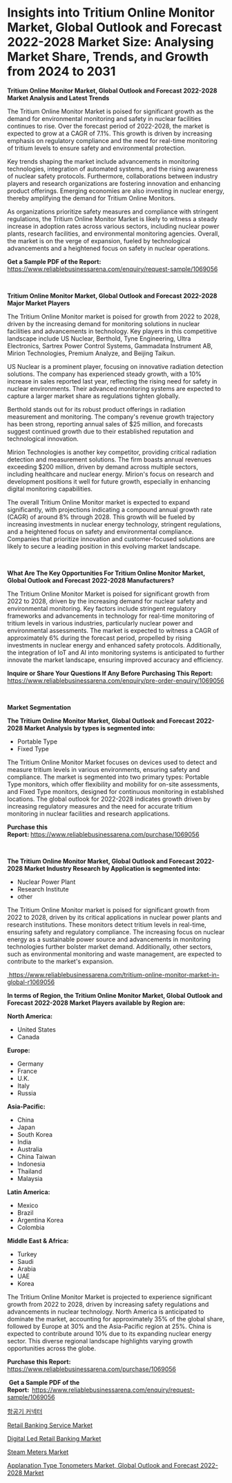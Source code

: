 <p><h1>Insights into Tritium Online Monitor Market, Global Outlook and Forecast 2022-2028 Market Size: Analysing Market Share, Trends, and Growth from 2024 to 2031</h1></p><p><strong>Tritium Online Monitor Market, Global Outlook and Forecast 2022-2028 Market Analysis and Latest Trends</strong></p>
<p><p>The Tritium Online Monitor Market is poised for significant growth as the demand for environmental monitoring and safety in nuclear facilities continues to rise. Over the forecast period of 2022-2028, the market is expected to grow at a CAGR of 7.1%. This growth is driven by increasing emphasis on regulatory compliance and the need for real-time monitoring of tritium levels to ensure safety and environmental protection.</p><p>Key trends shaping the market include advancements in monitoring technologies, integration of automated systems, and the rising awareness of nuclear safety protocols. Furthermore, collaborations between industry players and research organizations are fostering innovation and enhancing product offerings. Emerging economies are also investing in nuclear energy, thereby amplifying the demand for Tritium Online Monitors.</p><p>As organizations prioritize safety measures and compliance with stringent regulations, the Tritium Online Monitor Market is likely to witness a steady increase in adoption rates across various sectors, including nuclear power plants, research facilities, and environmental monitoring agencies. Overall, the market is on the verge of expansion, fueled by technological advancements and a heightened focus on safety in nuclear operations.</p></p>
<p><strong>Get a Sample PDF of the Report:&nbsp;</strong> <a href="https://www.reliablebusinessarena.com/enquiry/request-sample/1069056?utm_campaign=1841&utm_medium=2&utm_source=Github&utm_content=ia&utm_term=04122024&utm_id=tritium-online-monitor-market-global-outlook-and-forecast-2022-2028">https://www.reliablebusinessarena.com/enquiry/request-sample/1069056</a></p>
<p>&nbsp;</p>
<p><strong>Tritium Online Monitor Market, Global Outlook and Forecast 2022-2028 Major Market Players</strong></p>
<p><p>The Tritium Online Monitor market is poised for growth from 2022 to 2028, driven by the increasing demand for monitoring solutions in nuclear facilities and advancements in technology. Key players in this competitive landscape include US Nuclear, Berthold, Tyne Engineering, Ultra Electronics, Sartrex Power Control Systems, Gammadata Instrument AB, Mirion Technologies, Premium Analyze, and Beijing Taikun.</p><p>US Nuclear is a prominent player, focusing on innovative radiation detection solutions. The company has experienced steady growth, with a 10% increase in sales reported last year, reflecting the rising need for safety in nuclear environments. Their advanced monitoring systems are expected to capture a larger market share as regulations tighten globally.</p><p>Berthold stands out for its robust product offerings in radiation measurement and monitoring. The company's revenue growth trajectory has been strong, reporting annual sales of $25 million, and forecasts suggest continued growth due to their established reputation and technological innovation.</p><p>Mirion Technologies is another key competitor, providing critical radiation detection and measurement solutions. The firm boasts annual revenues exceeding $200 million, driven by demand across multiple sectors, including healthcare and nuclear energy. Mirion's focus on research and development positions it well for future growth, especially in enhancing digital monitoring capabilities.</p><p>The overall Tritium Online Monitor market is expected to expand significantly, with projections indicating a compound annual growth rate (CAGR) of around 8% through 2028. This growth will be fueled by increasing investments in nuclear energy technology, stringent regulations, and a heightened focus on safety and environmental compliance. Companies that prioritize innovation and customer-focused solutions are likely to secure a leading position in this evolving market landscape.</p></p>
<p>&nbsp;</p>
<p><strong>What Are The Key Opportunities For Tritium Online Monitor Market, Global Outlook and Forecast 2022-2028 Manufacturers?</strong></p>
<p><p>The Tritium Online Monitor Market is poised for significant growth from 2022 to 2028, driven by the increasing demand for nuclear safety and environmental monitoring. Key factors include stringent regulatory frameworks and advancements in technology for real-time monitoring of tritium levels in various industries, particularly nuclear power and environmental assessments. The market is expected to witness a CAGR of approximately 6% during the forecast period, propelled by rising investments in nuclear energy and enhanced safety protocols. Additionally, the integration of IoT and AI into monitoring systems is anticipated to further innovate the market landscape, ensuring improved accuracy and efficiency.</p></p>
<p><strong>Inquire or Share Your Questions If Any Before Purchasing This Report:</strong> <a href="https://www.reliablebusinessarena.com/enquiry/pre-order-enquiry/1069056?utm_campaign=1841&utm_medium=2&utm_source=Github&utm_content=ia&utm_term=04122024&utm_id=tritium-online-monitor-market-global-outlook-and-forecast-2022-2028">https://www.reliablebusinessarena.com/enquiry/pre-order-enquiry/1069056</a></p>
<p>&nbsp;</p>
<p><strong>Market Segmentation</strong></p>
<p><strong>The Tritium Online Monitor Market, Global Outlook and Forecast 2022-2028 Market Analysis by types is segmented into:</strong></p>
<p><ul><li>Portable Type</li><li>Fixed Type</li></ul></p>
<p><p>The Tritium Online Monitor Market focuses on devices used to detect and measure tritium levels in various environments, ensuring safety and compliance. The market is segmented into two primary types: Portable Type monitors, which offer flexibility and mobility for on-site assessments, and Fixed Type monitors, designed for continuous monitoring in established locations. The global outlook for 2022-2028 indicates growth driven by increasing regulatory measures and the need for accurate tritium monitoring in nuclear facilities and research applications.</p></p>
<p><strong>Purchase this Report:&nbsp;</strong><a href="https://www.reliablebusinessarena.com/purchase/1069056?utm_campaign=1841&utm_medium=2&utm_source=Github&utm_content=ia&utm_term=04122024&utm_id=tritium-online-monitor-market-global-outlook-and-forecast-2022-2028">https://www.reliablebusinessarena.com/purchase/1069056</a></p>
<p>&nbsp;</p>
<p><strong>The Tritium Online Monitor Market, Global Outlook and Forecast 2022-2028 Market Industry Research by Application is segmented into:</strong></p>
<p><ul><li>Nuclear Power Plant</li><li>Research Institute</li><li>other</li></ul></p>
<p><p>The Tritium Online Monitor market is poised for significant growth from 2022 to 2028, driven by its critical applications in nuclear power plants and research institutions. These monitors detect tritium levels in real-time, ensuring safety and regulatory compliance. The increasing focus on nuclear energy as a sustainable power source and advancements in monitoring technologies further bolster market demand. Additionally, other sectors, such as environmental monitoring and waste management, are expected to contribute to the market's expansion.</p></p>
<p><a href="https://www.reliablebusinessarena.com/tritium-online-monitor-market-in-global-r1069056?utm_campaign=1841&utm_medium=2&utm_source=Github&utm_content=ia&utm_term=04122024&utm_id=tritium-online-monitor-market-global-outlook-and-forecast-2022-2028">&nbsp;https://www.reliablebusinessarena.com/tritium-online-monitor-market-in-global-r1069056</a></p>
<p><strong>In terms of Region, the Tritium Online Monitor Market, Global Outlook and Forecast 2022-2028 Market Players available by Region are:</strong></p>
<p>
    <p> <strong> North America: </strong>
        <ul>
            <li>United States</li>
            <li>Canada</li>
        </ul>
        </p> 
    <p> <strong> Europe: </strong>
        <ul>
            <li>Germany</li>
            <li>France</li>
            <li>U.K.</li>
            <li>Italy</li>
            <li>Russia</li>
        </ul>
        </p> 
    <p> <strong> Asia-Pacific: </strong>
        <ul>
            <li>China</li>
            <li>Japan</li>
            <li>South Korea</li>
            <li>India</li>
            <li>Australia</li>
            <li>China Taiwan</li>
            <li>Indonesia</li>
            <li>Thailand</li>
            <li>Malaysia</li>
        </ul>
        </p> 
    <p> <strong> Latin America: </strong>
        <ul>
            <li>Mexico</li>
            <li>Brazil</li>
            <li>Argentina Korea</li>
            <li>Colombia</li>
        </ul>
        </p> 
    <p> <strong> Middle East & Africa: </strong>
        <ul>
            <li>Turkey</li>
            <li>Saudi</li>
            <li>Arabia</li>
            <li>UAE</li>
            <li>Korea</li>
        </ul>
    </p>
    </p>
<p><p>The Tritium Online Monitor Market is projected to experience significant growth from 2022 to 2028, driven by increasing safety regulations and advancements in nuclear technology. North America is anticipated to dominate the market, accounting for approximately 35% of the global share, followed by Europe at 30% and the Asia-Pacific region at 25%. China is expected to contribute around 10% due to its expanding nuclear energy sector. This diverse regional landscape highlights varying growth opportunities across the globe.</p></p>
<p><strong>Purchase this Report: </strong><a href="https://www.reliablebusinessarena.com/purchase/1069056?utm_campaign=1841&utm_medium=2&utm_source=Github&utm_content=ia&utm_term=04122024&utm_id=tritium-online-monitor-market-global-outlook-and-forecast-2022-2028">https://www.reliablebusinessarena.com/purchase/1069056</a></p>
<p>&nbsp;<strong>Get a Sample PDF of the Report:&nbsp;&nbsp;</strong><a href="https://www.reliablebusinessarena.com/enquiry/request-sample/1069056?utm_campaign=1841&utm_medium=2&utm_source=Github&utm_content=ia&utm_term=04122024&utm_id=tritium-online-monitor-market-global-outlook-and-forecast-2022-2028">https://www.reliablebusinessarena.com/enquiry/request-sample/1069056</a></p>
<p><strong></strong></p>
<p><p><a href="https://github.com/sougarounis/Market-Research-Report-List-6/blob/main/639666526959.md?utm_campaign=1841&utm_medium=2&utm_source=Github&utm_content=ia&utm_term=04122024&utm_id=tritium-online-monitor-market-global-outlook-and-forecast-2022-2028">항공기 커넥터</a></p><p><a href="https://issuu.com/reportprime-2/docs/retail-banking-service-market-size-2030.pptx?utm_campaign=1841&utm_medium=2&utm_source=Github&utm_content=ia&utm_term=04122024&utm_id=tritium-online-monitor-market-global-outlook-and-forecast-2022-2028">Retail Banking Service Market</a></p><p><a href="https://issuu.com/reportprime-2/docs/digital-led-retail-banking-market-size-2030.pptx?utm_campaign=1841&utm_medium=2&utm_source=Github&utm_content=ia&utm_term=04122024&utm_id=tritium-online-monitor-market-global-outlook-and-forecast-2022-2028">Digital Led Retail Banking Market</a></p><p><a href="https://www.linkedin.com/pulse/global-perspectives-steam-meters-market-trends-challenges-0apae?utm_campaign=1841&utm_medium=2&utm_source=Github&utm_content=ia&utm_term=04122024&utm_id=tritium-online-monitor-market-global-outlook-and-forecast-2022-2028">Steam Meters Market</a></p><p><a href="https://github.com/julyju69/Market-Research-Report-List-5/blob/main/applanation-type-tonometers-market-global-outlook-and-forecast-2022-2028-market.md?utm_campaign=1841&utm_medium=2&utm_source=Github&utm_content=ia&utm_term=04122024&utm_id=tritium-online-monitor-market-global-outlook-and-forecast-2022-2028">Applanation Type Tonometers Market, Global Outlook and Forecast 2022-2028 Market</a></p></p>